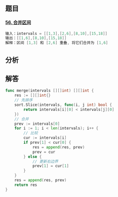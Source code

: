 ## 题目

#### [56. 合并区间](https://leetcode-cn.com/problems/merge-intervals/)

```go
输入：intervals = [[1,3],[2,6],[8,10],[15,18]]
输出：[[1,6],[8,10],[15,18]]
解释：区间 [1,3] 和 [2,6] 重叠, 将它们合并为 [1,6]
```



## 分析



## 解答

```go
func merge(intervals [][]int) [][]int {
    res := [][]int{}
    // 先排序
    sort.Slice(intervals, func(i, j int) bool {
        return intervals[i][0] < intervals[j][0]
    })
    // 合并
    prev := intervals[0]
    for i := 1; i < len(intervals); i++ {
        // 比较
        cur := intervals[i]
        if prev[1] < cur[0] {
            res = append(res, prev)
            prev = cur
        } else {
            // 更新右边界
            prev[1] = cur[1]
        } 
    }
    res = append(res, prev)
    return res
}
```

